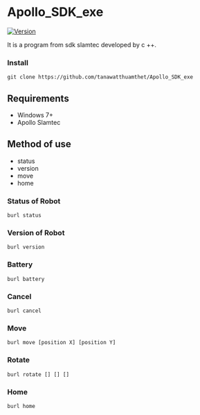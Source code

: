 # Apollo_SDK_exe
[![Version](https://badge.fury.io/gh/tterb%2FHyde.svg)](https://github.com/tanawatthuamthet)

It is a program from sdk slamtec developed by c ++.

### Install
  
```
git clone https://github.com/tanawatthuamthet/Apollo_SDK_exe
```

## Requirements
* Windows 7+
* Apollo Slamtec



## Method of use
* status
* version
* move
* home

### Status of Robot
   
```
burl status
```

### Version of Robot
   
```
burl version
```

### Battery
   
```
burl battery
```

### Cancel
   
```
burl cancel
```

### Move
   
```
burl move [position X] [position Y]
```

### Rotate
   
```
burl rotate [] [] []
```

### Home
   
```
burl home
```


